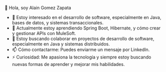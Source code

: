  👋 Hola, soy Alain Gomez Zapata
- 👀 Estoy interesado en el desarrollo de software, especialmente en Java, bases de datos, y sistemas transaccionales.
- 🌱 Actualmente estoy aprendiendo Spring Boot, Hibernate, y cómo crear y gestionar APIs con MuleSoft.
- 💞️ Estoy buscando colaborar en proyectos de desarrollo de software, especialmente en Java y sistemas distribuidos.
- 📫 Cómo contactarme: Puedes enviarme un mensaje por LinkedIn.
- ⚡ Curiosidad: Me apasiona la tecnología y siempre estoy buscando nuevas formas de aprender y mejorar mis habilidades.
